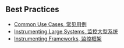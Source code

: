 ## Best Practices

* [Common Use Cases, 常见用例](common-use-cases.md)
* [Instrumenting Large Systems, 监控大型系统](instrumenting-large-systems.md)
* [Instrumenting Frameworks, 监控框架](instrumenting-frameworks.md)

